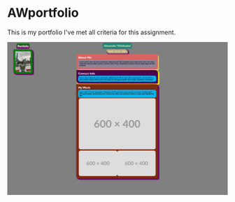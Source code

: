 # AWportfolio
This is my portfolio
I've met all criteria for this assignment. 

![screenshotofpage](./assets/images/image.png)